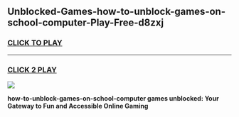 
## Unblocked-Games-how-to-unblock-games-on-school-computer-Play-Free-d8zxj
<h3>
<a href="https://premium76.site?title=how-to-unblock-games-on-school-computer&ref=19M">CLICK TO PLAY</a></h3>
<hr>

<h3>
<a href="https://premium76.site?title=how-to-unblock-games-on-school-computer&ref=19M">CLICK 2 PLAY</a>
  
</h3>

<a href="https://premium76.site?title=how-to-unblock-games-on-school-computer&ref=19M"><img src="https://clearcache.store/games.png"></a>


**how-to-unblock-games-on-school-computer games unblocked: Your Gateway to Fun and Accessible Online Gaming**
